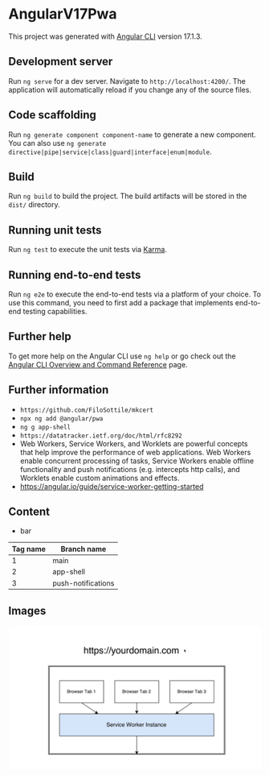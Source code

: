 # AngularV17Pwa

This project was generated with [Angular CLI](https://github.com/angular/angular-cli) version 17.1.3.

## Development server

Run `ng serve` for a dev server. Navigate to `http://localhost:4200/`. The application will automatically reload if you change any of the source files.

## Code scaffolding

Run `ng generate component component-name` to generate a new component. You can also use `ng generate directive|pipe|service|class|guard|interface|enum|module`.

## Build

Run `ng build` to build the project. The build artifacts will be stored in the `dist/` directory.

## Running unit tests

Run `ng test` to execute the unit tests via [Karma](https://karma-runner.github.io).

## Running end-to-end tests

Run `ng e2e` to execute the end-to-end tests via a platform of your choice. To use this command, you need to first add a package that implements end-to-end testing capabilities.

## Further help

To get more help on the Angular CLI use `ng help` or go check out the [Angular CLI Overview and Command Reference](https://angular.io/cli) page.

## Further information

- `https://github.com/FiloSottile/mkcert`
- `npx ng add @angular/pwa`
- `ng g app-shell`
- `https://datatracker.ietf.org/doc/html/rfc8292`
- Web Workers, Service Workers, and Worklets are powerful concepts that help improve the performance of web applications. 
Web Workers enable concurrent processing of tasks, Service Workers enable offline functionality and push notifications (e.g. intercepts http calls), 
and Worklets enable custom animations and effects.
- https://angular.io/guide/service-worker-getting-started

## Content

- bar

| Tag name | Branch name        |
|----------|--------------------|
| 1        | main               |
| 2        | app-shell          |
| 3        | push-notifications |

## Images

![Service Worker Instance](./assets/sw-1.png)
